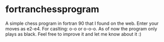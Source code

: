 fortranchessprogram
===================

A simple chess program in fortran 90 that I found on the web. Enter your moves as e2-e4. For caslting: o-o or o-o-o. As of now the program only plays as black. Feel free to improve it and let me know about it :)
